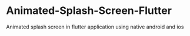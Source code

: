 # Animated-Splash-Screen-Flutter
Animated splash screen in flutter application using native android and ios
